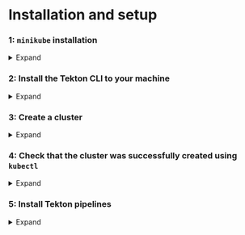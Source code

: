 # Installation and setup


### **1**: `minikube` installation

<details>
<summary>Expand</summary>

```shell
brew install minikube
```

For other installation options, refer to: https://minikube.sigs.k8s.io/docs/start/

</details>


### **2**: Install the Tekton CLI to your machine

<details>
<summary>Expand</summary>

```shell
brew install tektoncd-cli
```

More info: https://tekton.dev/docs/cli/#installation

</details>


### **3**: Create a cluster

<details>
<summary>Expand</summary>

Start a cluster with 2 CPUs and 2 GB of memory:

```shell
minikube start --kubernetes-version v1.24.4
```

There are options available to choose a different driver than the default (`docker`). For example:

```shell
minikube start \
  --kubernetes-version v1.24.4 \
  --driver qemu \
  --network socket_vmnet
```

### Set memory and CPU

By default, `minikube` starts a cluster with 2 CPUs and 2 GB of memory. More CPUs and memory can be added:

```shell
minikube start \
  --memory 4068 \
  --cpus 4 \
  --kubernetes-version v1.24.4
```

### Mount a local directory to the cluster

```shell
export LOCAL_SOURCE_PATH="$HOME/path/to/local/source"
minikube start \
  --memory 4068 \
  --cpus 4 \
  --kubernetes-version v1.24.4 \
  --mount-string="${LOCAL_SOURCE_PATH}:/data" --mount
```

<img src="img/minikube_start_cmd.gif">

</details>


### **4**: Check that the cluster was successfully created using `kubectl`

<details>
<summary>Expand</summary>

```shell
kubectl cluster-info
```

<!-- <img src="img/kubectl_cluster_info_cmd.gif" width="600px"> -->

</details>


### **5**: Install Tekton pipelines

<details>
<summary>Expand</summary>

1. Install the latest version of Tekton pipelines

     ```shell
     kubectl apply --filename \
       https://storage.googleapis.com/tekton-releases/pipeline/latest/release.yaml
     ```

     <!-- <img src="img/install_tekton_pipelines_latest_version.gif" width="600px"> -->

2. Monitor the installation

     ```shell
     kubectl get pods --namespace tekton-pipelines --watch
     ```

     <img src="img/kubectl_get_pods_cmd.gif" width="600px">

     When both `tekton-pipelines-controller` and `tekton-pipelines-webhook` show `1/1` under the `READY` column, you are ready to continue. For example:

     ```shell
     NAME                                           READY    STATUS               RESTARTS     AGE
     tekton-pipelines-controller-6d989cc968-j57cs   0/1      Pending              0            3s
     tekton-pipelines-webhook-69744499d9-t58s5      0/1      ContainerCreating    0            3s
     tekton-pipelines-controller-6d989cc968-j57cs   0/1      ContainerCreating    0            3s
     tekton-pipelines-controller-6d989cc968-j57cs   0/1      Running              0            5s
     tekton-pipelines-webhook-69744499d9-t58s5      0/1      Running              0            6s
     tekton-pipelines-controller-6d989cc968-j57cs   1/1      Running              0            10s
     tekton-pipelines-webhook-69744499d9-t58s5      1/1      Running              0            20s
     ```

  Hit _Ctrl + C_ to stop monitoring.

</details>
